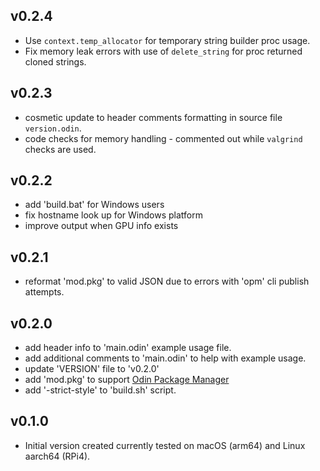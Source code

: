 ## v0.2.4
- Use `context.temp_allocator` for temporary string builder proc usage. 
- Fix memory leak errors with use of `delete_string` for proc returned cloned strings.

## v0.2.3
- cosmetic update to header comments formatting in source file `version.odin`.
- code checks for memory handling - commented out while `valgrind` checks are used.

## v0.2.2
- add 'build.bat' for Windows users
- fix hostname look up for Windows platform
- improve output when GPU info exists

## v0.2.1
- reformat 'mod.pkg' to valid JSON due to errors with 'opm' cli publish attempts.

## v0.2.0
- add header info to 'main.odin' example usage file.
- add additional comments to 'main.odin' to help with example usage.
- update 'VERSION' file to 'v0.2.0'
- add 'mod.pkg' to support [Odin Package Manager](https://pkg-odin.org/)
- add '-strict-style' to 'build.sh' script.

## v0.1.0
- Initial version created currently tested on macOS (arm64) and Linux aarch64 (RPi4).
